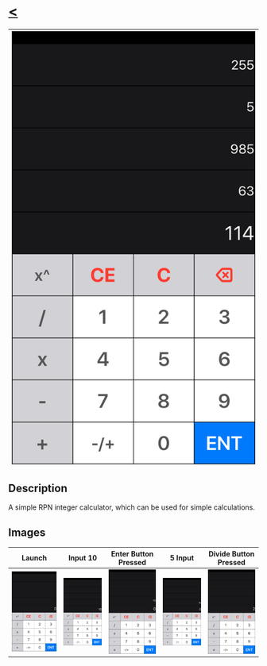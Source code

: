  # [<](README.md)
|  ![image](/Assets/RPNCalc/appimg8.jpeg) |
| ------ |

## Description

A simple RPN integer calculator, which can be used for simple calculations. 

## Images

Launch |  Input 10             | Enter Button Pressed             |  5 Input         | Divide Button Pressed
:-------------------------:|:-------------------------:|:-------------------------:|:-------------------------: | :-------------------------:
![image](/Assets/RPNCalc/appimg1.jpeg)  | ![image](/Assets/RPNCalc/appimg4.jpeg)  | ![image](/Assets/RPNCalc/appimg5.jpeg)  |  ![image](/Assets/RPNCalc/appimg6.jpeg)  | ![image](/Assets/RPNCalc/appimg7.jpeg)
